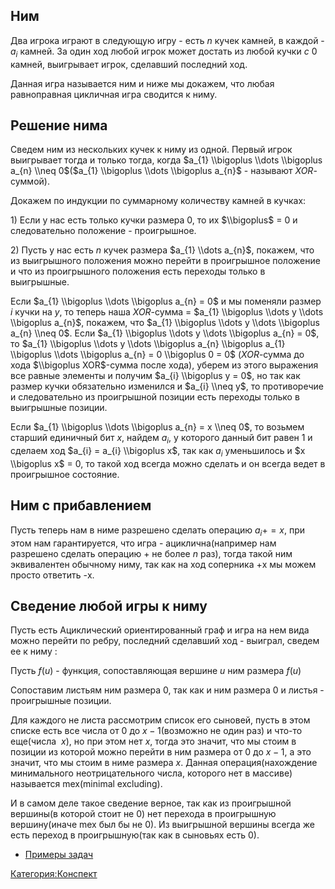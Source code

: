 ## Ним

Два игрока играют в следующую игру - есть $n$ кучек камней, в каждой -
$a_{i}$ камней. За один ход любой игрок может достать из любой кучки $c
\> 0$ камней, выигрывает игрок, сделавший последний ход.

Данная игра называется ним и ниже мы докажем, что любая равноправная
цикличная игра сводится к ниму.

## Решение нима

Сведем ним из нескольких кучек к ниму из одной. Первый игрок выигрывает
тогда и только тогда, когда $a_{1} \\bigoplus \\dots \\bigoplus a_{n}
\\neq 0$($a_{1} \\bigoplus \\dots \\bigoplus a_{n}$ - называют
$XOR$-суммой).

Докажем по индукции по суммарному количеству камней в кучках:

1\) Если у нас есть только кучки размера 0, то их $\\bigoplus$ = 0 и
следовательно положение - проигрышное.

2\) Пусть у нас есть $n$ кучек размера $a_{1} \\dots a_{n}$, покажем,
что из выигрышного положения можно перейти в проигрышное положение и
что из проигрышного положения есть переходы только в выигрышные.

Если $a_{1} \\bigoplus \\dots \\bigoplus a_{n} = 0$ и мы поменяли
размер $i$ кучки на $y$, то теперь наша $XOR$-сумма = $a_{1}
\\bigoplus \\dots y \\dots \\bigoplus a_{n}$, покажем, что $a_{1}
\\bigoplus \\dots y \\dots \\bigoplus a_{n} \\neq 0$. Если $a_{1}
\\bigoplus \\dots y \\dots \\bigoplus a_{n} = 0$, то $a_{1} \\bigoplus
\\dots y \\dots \\bigoplus a_{n} \\bigoplus a_{1} \\bigoplus \\dots
\\bigoplus a_{n} = 0 \\bigoplus 0 = 0$ ($XOR$-сумма до хода $\\bigoplus
XOR$-сумма после хода), уберем из этого выражения все равные элементы и
получим $a_{i} \\bigoplus y = 0$, но так как размер кучки обязательно
изменился и $a_{i} \\neq y$, то противоречие и следовательно из
проигрышной позиции есть переходы только в выигрышные позиции.

Если $a_{1} \\bigoplus \\dots \\bigoplus a_{n} = x \\neq 0$, то
возьмем старший единичный бит $x$, найдем $a_{i}$, у которого
данный бит равен 1 и сделаем ход $a_{i} = a_{i} \\bigoplus x$, так
как $a_{i}$ уменьшилось и $x \\bigoplus x$ = 0, то такой ход всегда
можно сделать и он всегда ведет в проигрышное состояние.

## Ним с прибавлением

Пусть теперь нам в ниме разрешено сделать операцию $a_{i} += x$, при
этом нам гарантируется, что игра - ациклична(например нам разрешено
сделать операцию + не более $n$ раз), тогда такой ним эквивалентен
обычному ниму, так как на ход соперника +x мы можем просто ответить
-x.

## Сведение любой игры к ниму

Пусть есть Ациклический ориентированный граф и игра на нем вида можно
перейти по ребру, последний сделавший ход - выиграл, сведем ее к ниму
:

Пусть $f(u)$ - функция, сопоставляющая вершине $u$ ним размера $f(u)$

Сопоставим листьям ним размера 0, так как и ним размера 0 и листья -
проигрышные позиции.

Для каждого не листа рассмотрим список его сыновей, пусть в этом списке
есть все числа от 0 до $x - 1$(возможно не один раз) и что-то еще(числа
$\> x$), но при этом нет $x$, тогда это значит, что мы стоим в позиции
из которой можно перейти в ним размера от 0 до $x - 1$, а это значит,
что мы стоим в ниме размера $x$. Данная операция(нахождение
минимального неотрицательного числа, которого нет в массиве)
называется mex(minimal excluding).

И в самом деле такое сведение верное, так как из проигрышной вершины(в
которой стоит не 0) нет перехода в проигрышную вершину(иначе mex был
бы не 0). Из выигрышной вершины всегда же есть переход в
проигрышную(так как в сыновьях есть 0).

  - [Примеры задач](Примеры_задач "wikilink")

[Категория:Конспект](Категория:Конспект "wikilink")